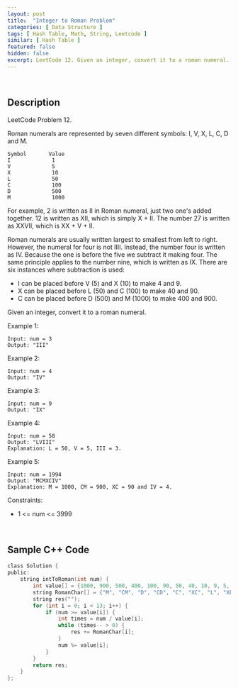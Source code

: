 ```yaml
---
layout: post
title:  "Integer to Roman Problem"
categories: [ Data Structure ]
tags: [ Hash Table, Math, String, Leetcode ]
similar: [ Hash Table ]
featured: false
hidden: false
excerpt: LeetCode 12. Given an integer, convert it to a roman numeral.
---
```


<br />

## Description

LeetCode Problem 12. 

Roman numerals are represented by seven different symbols: I, V, X, L, C, D and M.
```
Symbol       Value
I             1
V             5
X             10
L             50
C             100
D             500
M             1000
```

For example, 2 is written as II in Roman numeral, just two one's added together. 12 is written as XII, which is simply X + II. The number 27 is written as XXVII, which is XX + V + II.

Roman numerals are usually written largest to smallest from left to right. However, the numeral for four is not IIII. Instead, the number four is written as IV. Because the one is before the five we subtract it making four. The same principle applies to the number nine, which is written as IX. There are six instances where subtraction is used:

* I can be placed before V (5) and X (10) to make 4 and 9. 
* X can be placed before L (50) and C (100) to make 40 and 90. 
* C can be placed before D (500) and M (1000) to make 400 and 900.

Given an integer, convert it to a roman numeral.

Example 1:
```
Input: num = 3
Output: "III"
```

Example 2:
```
Input: num = 4
Output: "IV"
```

Example 3:
```
Input: num = 9
Output: "IX"
```

Example 4:
```
Input: num = 58
Output: "LVIII"
Explanation: L = 50, V = 5, III = 3.
```

Example 5:
```
Input: num = 1994
Output: "MCMXCIV"
Explanation: M = 1000, CM = 900, XC = 90 and IV = 4.
```
 

Constraints:

* 1 <= num <= 3999


<br />

## Sample C++ Code


```c
class Solution {
public:
    string intToRoman(int num) {
        int value[] = {1000, 900, 500, 400, 100, 90, 50, 40, 10, 9, 5, 4, 1};
        string RomanChar[] = {"M", "CM", "D", "CD", "C", "XC", "L", "XL", "X", "IX", "V", "IV", "I"};
        string res("");
        for (int i = 0; i < 13; i++) {
            if (num >= value[i]) {
                int times = num / value[i];
                while (times-- > 0) {
                    res += RomanChar[i];
                }
                num %= value[i];
            }
        }
        return res;
    }
};
```
